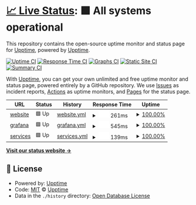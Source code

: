 # [📈 Live Status](https://upptime.github.io/upptime): <!--live status--> **🟩 All systems operational**

This repository contains the open-source uptime monitor and status page for [Upptime](https://upptime.js.org), powered by [Upptime](https://github.com/upptime/upptime).

[![Uptime CI](https://github.com/upptime/upptime/workflows/Uptime%20CI/badge.svg)](https://github.com/upptime/upptime/actions?query=workflow%3A%22Uptime+CI%22)
[![Response Time CI](https://github.com/upptime/upptime/workflows/Response%20Time%20CI/badge.svg)](https://github.com/upptime/upptime/actions?query=workflow%3A%22Response+Time+CI%22)
[![Graphs CI](https://github.com/upptime/upptime/workflows/Graphs%20CI/badge.svg)](https://github.com/upptime/upptime/actions?query=workflow%3A%22Graphs+CI%22)
[![Static Site CI](https://github.com/upptime/upptime/workflows/Static%20Site%20CI/badge.svg)](https://github.com/upptime/upptime/actions?query=workflow%3A%22Static+Site+CI%22)
[![Summary CI](https://github.com/upptime/upptime/workflows/Summary%20CI/badge.svg)](https://github.com/upptime/upptime/actions?query=workflow%3A%22Summary+CI%22)

With [Upptime](https://upptime.js.org), you can get your own unlimited and free uptime monitor and status page, powered entirely by a GitHub repository. We use [Issues](https://github.com/upptime/upptime/issues) as incident reports, [Actions](https://github.com/upptime/upptime/actions) as uptime monitors, and [Pages](https://upptime.github.io/upptime) for the status page.

<!--start: status pages-->
<!-- This summary is generated by Upptime (https://github.com/upptime/upptime) -->
<!-- Do not edit this manually, your changes will be overwritten -->
<!-- prettier-ignore -->
| URL | Status | History | Response Time | Uptime |
| --- | ------ | ------- | ------------- | ------ |
| <img alt="" src="https://icons.duckduckgo.com/ip3/www.k8s.it.ico" height="13"> [website](https://www.k8s.it) | 🟩 Up | [website.yml](https://github.com/lorenzogirardi/status/commits/HEAD/history/website.yml) | <details><summary><img alt="Response time graph" src="./graphs/website/response-time-week.png" height="20"> 261ms</summary><br><a href="https://status.k8s.it/history/website"><img alt="Response time 227" src="https://img.shields.io/endpoint?url=https%3A%2F%2Fraw.githubusercontent.com%2Florenzogirardi%2Fstatus%2FHEAD%2Fapi%2Fwebsite%2Fresponse-time.json"></a><br><a href="https://status.k8s.it/history/website"><img alt="24-hour response time 365" src="https://img.shields.io/endpoint?url=https%3A%2F%2Fraw.githubusercontent.com%2Florenzogirardi%2Fstatus%2FHEAD%2Fapi%2Fwebsite%2Fresponse-time-day.json"></a><br><a href="https://status.k8s.it/history/website"><img alt="7-day response time 261" src="https://img.shields.io/endpoint?url=https%3A%2F%2Fraw.githubusercontent.com%2Florenzogirardi%2Fstatus%2FHEAD%2Fapi%2Fwebsite%2Fresponse-time-week.json"></a><br><a href="https://status.k8s.it/history/website"><img alt="30-day response time 240" src="https://img.shields.io/endpoint?url=https%3A%2F%2Fraw.githubusercontent.com%2Florenzogirardi%2Fstatus%2FHEAD%2Fapi%2Fwebsite%2Fresponse-time-month.json"></a><br><a href="https://status.k8s.it/history/website"><img alt="1-year response time 234" src="https://img.shields.io/endpoint?url=https%3A%2F%2Fraw.githubusercontent.com%2Florenzogirardi%2Fstatus%2FHEAD%2Fapi%2Fwebsite%2Fresponse-time-year.json"></a></details> | <details><summary><a href="https://status.k8s.it/history/website">100.00%</a></summary><a href="https://status.k8s.it/history/website"><img alt="All-time uptime 99.98%" src="https://img.shields.io/endpoint?url=https%3A%2F%2Fraw.githubusercontent.com%2Florenzogirardi%2Fstatus%2FHEAD%2Fapi%2Fwebsite%2Fuptime.json"></a><br><a href="https://status.k8s.it/history/website"><img alt="24-hour uptime 100.00%" src="https://img.shields.io/endpoint?url=https%3A%2F%2Fraw.githubusercontent.com%2Florenzogirardi%2Fstatus%2FHEAD%2Fapi%2Fwebsite%2Fuptime-day.json"></a><br><a href="https://status.k8s.it/history/website"><img alt="7-day uptime 100.00%" src="https://img.shields.io/endpoint?url=https%3A%2F%2Fraw.githubusercontent.com%2Florenzogirardi%2Fstatus%2FHEAD%2Fapi%2Fwebsite%2Fuptime-week.json"></a><br><a href="https://status.k8s.it/history/website"><img alt="30-day uptime 100.00%" src="https://img.shields.io/endpoint?url=https%3A%2F%2Fraw.githubusercontent.com%2Florenzogirardi%2Fstatus%2FHEAD%2Fapi%2Fwebsite%2Fuptime-month.json"></a><br><a href="https://status.k8s.it/history/website"><img alt="1-year uptime 99.99%" src="https://img.shields.io/endpoint?url=https%3A%2F%2Fraw.githubusercontent.com%2Florenzogirardi%2Fstatus%2FHEAD%2Fapi%2Fwebsite%2Fuptime-year.json"></a></details>
| <img alt="" src="https://icons.duckduckgo.com/ip3/services.k8s.it.ico" height="13"> [grafana](https://services.k8s.it/grafana/?orgId=2) | 🟩 Up | [grafana.yml](https://github.com/lorenzogirardi/status/commits/HEAD/history/grafana.yml) | <details><summary><img alt="Response time graph" src="./graphs/grafana/response-time-week.png" height="20"> 545ms</summary><br><a href="https://status.k8s.it/history/grafana"><img alt="Response time 626" src="https://img.shields.io/endpoint?url=https%3A%2F%2Fraw.githubusercontent.com%2Florenzogirardi%2Fstatus%2FHEAD%2Fapi%2Fgrafana%2Fresponse-time.json"></a><br><a href="https://status.k8s.it/history/grafana"><img alt="24-hour response time 773" src="https://img.shields.io/endpoint?url=https%3A%2F%2Fraw.githubusercontent.com%2Florenzogirardi%2Fstatus%2FHEAD%2Fapi%2Fgrafana%2Fresponse-time-day.json"></a><br><a href="https://status.k8s.it/history/grafana"><img alt="7-day response time 545" src="https://img.shields.io/endpoint?url=https%3A%2F%2Fraw.githubusercontent.com%2Florenzogirardi%2Fstatus%2FHEAD%2Fapi%2Fgrafana%2Fresponse-time-week.json"></a><br><a href="https://status.k8s.it/history/grafana"><img alt="30-day response time 570" src="https://img.shields.io/endpoint?url=https%3A%2F%2Fraw.githubusercontent.com%2Florenzogirardi%2Fstatus%2FHEAD%2Fapi%2Fgrafana%2Fresponse-time-month.json"></a><br><a href="https://status.k8s.it/history/grafana"><img alt="1-year response time 647" src="https://img.shields.io/endpoint?url=https%3A%2F%2Fraw.githubusercontent.com%2Florenzogirardi%2Fstatus%2FHEAD%2Fapi%2Fgrafana%2Fresponse-time-year.json"></a></details> | <details><summary><a href="https://status.k8s.it/history/grafana">100.00%</a></summary><a href="https://status.k8s.it/history/grafana"><img alt="All-time uptime 98.75%" src="https://img.shields.io/endpoint?url=https%3A%2F%2Fraw.githubusercontent.com%2Florenzogirardi%2Fstatus%2FHEAD%2Fapi%2Fgrafana%2Fuptime.json"></a><br><a href="https://status.k8s.it/history/grafana"><img alt="24-hour uptime 100.00%" src="https://img.shields.io/endpoint?url=https%3A%2F%2Fraw.githubusercontent.com%2Florenzogirardi%2Fstatus%2FHEAD%2Fapi%2Fgrafana%2Fuptime-day.json"></a><br><a href="https://status.k8s.it/history/grafana"><img alt="7-day uptime 100.00%" src="https://img.shields.io/endpoint?url=https%3A%2F%2Fraw.githubusercontent.com%2Florenzogirardi%2Fstatus%2FHEAD%2Fapi%2Fgrafana%2Fuptime-week.json"></a><br><a href="https://status.k8s.it/history/grafana"><img alt="30-day uptime 99.96%" src="https://img.shields.io/endpoint?url=https%3A%2F%2Fraw.githubusercontent.com%2Florenzogirardi%2Fstatus%2FHEAD%2Fapi%2Fgrafana%2Fuptime-month.json"></a><br><a href="https://status.k8s.it/history/grafana"><img alt="1-year uptime 97.54%" src="https://img.shields.io/endpoint?url=https%3A%2F%2Fraw.githubusercontent.com%2Florenzogirardi%2Fstatus%2FHEAD%2Fapi%2Fgrafana%2Fuptime-year.json"></a></details>
| <img alt="" src="https://icons.duckduckgo.com/ip3/services.k8s.it.ico" height="13"> [services](https://services.k8s.it/) | 🟩 Up | [services.yml](https://github.com/lorenzogirardi/status/commits/HEAD/history/services.yml) | <details><summary><img alt="Response time graph" src="./graphs/services/response-time-week.png" height="20"> 139ms</summary><br><a href="https://status.k8s.it/history/services"><img alt="Response time 181" src="https://img.shields.io/endpoint?url=https%3A%2F%2Fraw.githubusercontent.com%2Florenzogirardi%2Fstatus%2FHEAD%2Fapi%2Fservices%2Fresponse-time.json"></a><br><a href="https://status.k8s.it/history/services"><img alt="24-hour response time 187" src="https://img.shields.io/endpoint?url=https%3A%2F%2Fraw.githubusercontent.com%2Florenzogirardi%2Fstatus%2FHEAD%2Fapi%2Fservices%2Fresponse-time-day.json"></a><br><a href="https://status.k8s.it/history/services"><img alt="7-day response time 139" src="https://img.shields.io/endpoint?url=https%3A%2F%2Fraw.githubusercontent.com%2Florenzogirardi%2Fstatus%2FHEAD%2Fapi%2Fservices%2Fresponse-time-week.json"></a><br><a href="https://status.k8s.it/history/services"><img alt="30-day response time 157" src="https://img.shields.io/endpoint?url=https%3A%2F%2Fraw.githubusercontent.com%2Florenzogirardi%2Fstatus%2FHEAD%2Fapi%2Fservices%2Fresponse-time-month.json"></a><br><a href="https://status.k8s.it/history/services"><img alt="1-year response time 169" src="https://img.shields.io/endpoint?url=https%3A%2F%2Fraw.githubusercontent.com%2Florenzogirardi%2Fstatus%2FHEAD%2Fapi%2Fservices%2Fresponse-time-year.json"></a></details> | <details><summary><a href="https://status.k8s.it/history/services">100.00%</a></summary><a href="https://status.k8s.it/history/services"><img alt="All-time uptime 98.79%" src="https://img.shields.io/endpoint?url=https%3A%2F%2Fraw.githubusercontent.com%2Florenzogirardi%2Fstatus%2FHEAD%2Fapi%2Fservices%2Fuptime.json"></a><br><a href="https://status.k8s.it/history/services"><img alt="24-hour uptime 100.00%" src="https://img.shields.io/endpoint?url=https%3A%2F%2Fraw.githubusercontent.com%2Florenzogirardi%2Fstatus%2FHEAD%2Fapi%2Fservices%2Fuptime-day.json"></a><br><a href="https://status.k8s.it/history/services"><img alt="7-day uptime 100.00%" src="https://img.shields.io/endpoint?url=https%3A%2F%2Fraw.githubusercontent.com%2Florenzogirardi%2Fstatus%2FHEAD%2Fapi%2Fservices%2Fuptime-week.json"></a><br><a href="https://status.k8s.it/history/services"><img alt="30-day uptime 99.96%" src="https://img.shields.io/endpoint?url=https%3A%2F%2Fraw.githubusercontent.com%2Florenzogirardi%2Fstatus%2FHEAD%2Fapi%2Fservices%2Fuptime-month.json"></a><br><a href="https://status.k8s.it/history/services"><img alt="1-year uptime 97.62%" src="https://img.shields.io/endpoint?url=https%3A%2F%2Fraw.githubusercontent.com%2Florenzogirardi%2Fstatus%2FHEAD%2Fapi%2Fservices%2Fuptime-year.json"></a></details>

<!--end: status pages-->

[**Visit our status website →**](https://upptime.github.io/upptime)

## 📄 License

- Powered by: [Upptime](https://github.com/upptime/upptime)
- Code: [MIT](./LICENSE) © [Upptime](https://upptime.js.org)
- Data in the `./history` directory: [Open Database License](https://opendatacommons.org/licenses/odbl/1-0/)
